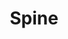 ---
layout: module
title: Spine
authors: [korlibs]
category: Skeletal
link: https://github.com/korlibs/korge-spine/tree/main/korge-spine
icon: /i/spine.png
---